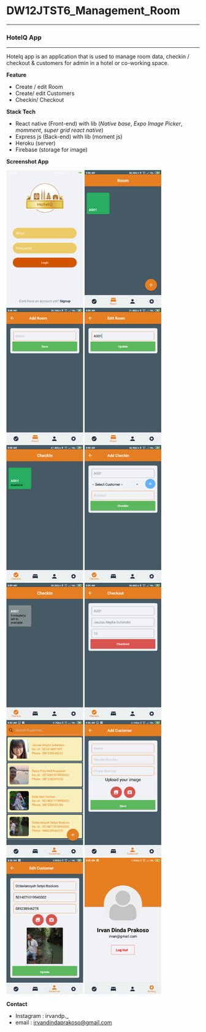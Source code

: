 # DW12JTST6_Management_Room

------------------------------------------------------------------------------
### HotelQ App 
------------------------------------------------------------------------------
Hotelq app is an application that is used to manage room data, checkin / checkout & customers for admin in a hotel or co-working space.

**Feature**
* Create / edit Room 
* Create/ edit Customers
* Checkin/ Checkout

**Stack Tech**
* React native (Front-end) with lib (*Native base*, *Expo Image Picker*, *momment*, *super grid react native*)
* Express js (Back-end) with lib (moment js)
* Heroku (server)
* Firebase (storage for image)

**Screenshot App**

<img src="https://github.com/DumbWaysStudent/DW12JTST6_Management_Room/blob/master/assets/HotelQ%20Interface/Screenshot_2019-11-07-08-07-55-369_com.irvan.hotelq.png" width="200"/> <img src="https://github.com/DumbWaysStudent/DW12JTST6_Management_Room/blob/master/assets/HotelQ%20Interface/Screenshot_2019-11-07-08-08-18-628_com.irvan.hotelq.png" width="200"/> <img src="https://github.com/DumbWaysStudent/DW12JTST6_Management_Room/blob/master/assets/HotelQ%20Interface/Screenshot_2019-11-07-08-08-24-445_com.irvan.hotelq.png" width="200"/> <img src="https://github.com/DumbWaysStudent/DW12JTST6_Management_Room/blob/master/assets/HotelQ%20Interface/Screenshot_2019-11-07-08-08-33-418_com.irvan.hotelq.png" width="200"/> <img src="https://github.com/DumbWaysStudent/DW12JTST6_Management_Room/blob/master/assets/HotelQ%20Interface/Screenshot_2019-11-07-08-08-46-867_com.irvan.hotelq.png" width="200"/> <img src="https://github.com/DumbWaysStudent/DW12JTST6_Management_Room/blob/master/assets/HotelQ%20Interface/Screenshot_2019-11-07-08-08-53-092_com.irvan.hotelq.png" width="200"/> <img src="https://github.com/DumbWaysStudent/DW12JTST6_Management_Room/blob/master/assets/HotelQ%20Interface/Screenshot_2019-11-07-08-09-11-013_com.irvan.hotelq.png" width="200"/> <img src="https://github.com/DumbWaysStudent/DW12JTST6_Management_Room/blob/master/assets/HotelQ%20Interface/Screenshot_2019-11-07-08-09-14-767_com.irvan.hotelq.png" width="200"/> <img src="https://github.com/DumbWaysStudent/DW12JTST6_Management_Room/blob/master/assets/HotelQ%20Interface/Screenshot_2019-11-07-08-50-05-365_com.irvan.hotelq.png" width="200"/> <img src="https://github.com/DumbWaysStudent/DW12JTST6_Management_Room/blob/master/assets/HotelQ%20Interface/Screenshot_2019-11-07-08-50-10-230_com.irvan.hotelq.png" width="200"/> <img src="https://github.com/DumbWaysStudent/DW12JTST6_Management_Room/blob/master/assets/HotelQ%20Interface/Screenshot_2019-11-07-08-58-34-249_com.irvan.hotelq.png" width="200"/> <img src="https://github.com/DumbWaysStudent/DW12JTST6_Management_Room/blob/master/assets/HotelQ%20Interface/Screenshot_2019-11-07-08-58-40-706_com.irvan.hotelq.png" width="200"/>



**Contact**
* Instagram : irvandp._
* email : irvandindaprakoso@gmail.com
